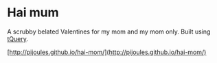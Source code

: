 # Hai mum
A scrubby belated Valentines for my mom and my mom only. Built using [tQuery](http://jeromeetienne.github.io/tquery/).

[http://pijoules.github.io/hai-mom/](http://pijoules.github.io/hai-mom/)
